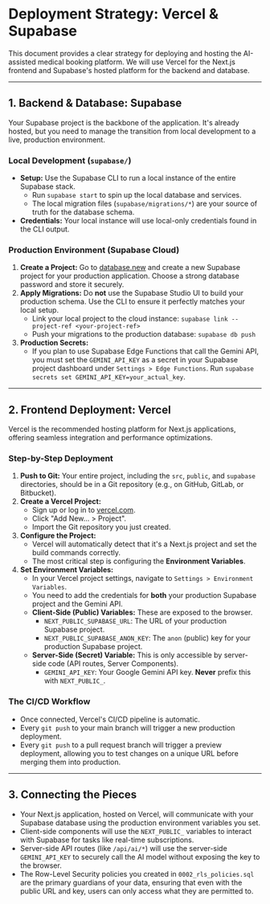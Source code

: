 # Deployment Strategy: Vercel & Supabase

This document provides a clear strategy for deploying and hosting the AI-assisted medical booking platform. We will use Vercel for the Next.js frontend and Supabase's hosted platform for the backend and database.

---

## 1. Backend & Database: Supabase

Your Supabase project is the backbone of the application. It's already hosted, but you need to manage the transition from local development to a live, production environment.

### Local Development (`supabase/`)
-   **Setup:** Use the Supabase CLI to run a local instance of the entire Supabase stack.
    -   Run `supabase start` to spin up the local database and services.
    -   The local migration files (`supabase/migrations/*`) are your source of truth for the database schema.
-   **Credentials:** Your local instance will use local-only credentials found in the CLI output.

### Production Environment (Supabase Cloud)
1.  **Create a Project:** Go to [database.new](https://database.new) and create a new Supabase project for your production application. Choose a strong database password and store it securely.
2.  **Apply Migrations:** Do **not** use the Supabase Studio UI to build your production schema. Use the CLI to ensure it perfectly matches your local setup.
    -   Link your local project to the cloud instance: `supabase link --project-ref <your-project-ref>`
    -   Push your migrations to the production database: `supabase db push`
3.  **Production Secrets:**
    -   If you plan to use Supabase Edge Functions that call the Gemini API, you must set the `GEMINI_API_KEY` as a secret in your Supabase project dashboard under `Settings > Edge Functions`. Run `supabase secrets set GEMINI_API_KEY=your_actual_key`.

---

## 2. Frontend Deployment: Vercel

Vercel is the recommended hosting platform for Next.js applications, offering seamless integration and performance optimizations.

### Step-by-Step Deployment
1.  **Push to Git:** Your entire project, including the `src`, `public`, and `supabase` directories, should be in a Git repository (e.g., on GitHub, GitLab, or Bitbucket).
2.  **Create a Vercel Project:**
    -   Sign up or log in to [vercel.com](https://vercel.com).
    -   Click "Add New... > Project".
    -   Import the Git repository you just created.
3.  **Configure the Project:**
    -   Vercel will automatically detect that it's a Next.js project and set the build commands correctly.
    -   The most critical step is configuring the **Environment Variables**.
4.  **Set Environment Variables:**
    -   In your Vercel project settings, navigate to `Settings > Environment Variables`.
    -   You need to add the credentials for **both** your production Supabase project and the Gemini API.
    -   **Client-Side (Public) Variables:** These are exposed to the browser.
        -   `NEXT_PUBLIC_SUPABASE_URL`: The URL of your production Supabase project.
        -   `NEXT_PUBLIC_SUPABASE_ANON_KEY`: The `anon` (public) key for your production Supabase project.
    -   **Server-Side (Secret) Variable:** This is only accessible by server-side code (API routes, Server Components).
        -   `GEMINI_API_KEY`: Your Google Gemini API key. **Never** prefix this with `NEXT_PUBLIC_`.

### The CI/CD Workflow
-   Once connected, Vercel's CI/CD pipeline is automatic.
-   Every `git push` to your main branch will trigger a new production deployment.
-   Every `git push` to a pull request branch will trigger a preview deployment, allowing you to test changes on a unique URL before merging them into production.

---

## 3. Connecting the Pieces
-   Your Next.js application, hosted on Vercel, will communicate with your Supabase database using the production environment variables you set.
-   Client-side components will use the `NEXT_PUBLIC_` variables to interact with Supabase for tasks like real-time subscriptions.
-   Server-side API routes (like `/api/ai/*`) will use the server-side `GEMINI_API_KEY` to securely call the AI model without exposing the key to the browser.
-   The Row-Level Security policies you created in `0002_rls_policies.sql` are the primary guardians of your data, ensuring that even with the public URL and key, users can only access what they are permitted to.
